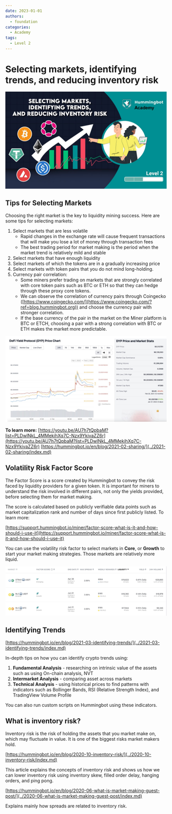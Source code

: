 ```yaml
---
date: 2023-01-01
authors:
  - foundation
categories:
  - Academy
tags:
  - Level 2
---
```


# Selecting markets, identifying trends, and reducing inventory risk
![cover](cover.jpg)

## Tips for Selecting Markets
Choosing the right market is the key to liquidity mining success. Here are some tips for selecting markets:
1. Select markets that are less volatile
   - Rapid changes in the exchange rate will cause frequent transactions that will make you lose a lot of money through transaction fees
   - The best trading period for market making is the period when the market trend is relatively mild and stable
2. Select markets that have enough liquidity
3. Select markets of which the tokens are in a gradually increasing price
4. Select markets with token pairs that you do not mind long-holding.
5. Currency pair correlation:
   - Some miners prefer trading on markets that are strongly correlated with core token pairs such as BTC or ETH so that they can hedge through these proxy core tokens.
   - We can observe the correlation of currency pairs through Coingecko ([https://www.coingecko.com/](https://www.coingecko.com/?ref=blog.hummingbot.org)) and choose the currency pair with stronger correlation.
   - If the base currency of the pair in the market on the Miner platform is BTC or ETCH, choosing a pair with a strong correlation with BTC or ETH makes the market more predictable.

<!-- more -->


![Screenshot 2022-03-09 at 5.31.52 PM](image_1.jpg)

**To learn more:** [https://youtu.be/AU7h7tQpbaM?list=PLDwlNkL_4MMekihXq7C-Nzx9YkivaZZ6r](https://youtu.be/AU7h7tQpbaM?list=PLDwlNkL_4MMekihXq7C-Nzx9YkivaZZ6r) [https://hummingbot.io/en/blog/2021-02-sharing/](../2021-02-sharing/index.md)

## Volatility Risk Factor Score
The Factor Score is a score created by Hummingbot to convey the risk faced by liquidity providers for a given token. It is important for miners to understand the risk involved in different pairs, not only the yields provided, before selecting them for market making.

The score is calculated based on publicly verifiable data points such as market capitalization rank and number of days since first publicly listed. To learn more:

[https://support.hummingbot.io/miner/factor-score-what-is-it-and-how-should-i-use-it](https://support.hummingbot.io/miner/factor-score-what-is-it-and-how-should-i-use-it)

You can use the volatility risk factor to select markets in **Core**, or **Growth** to start your market making strategies. Those markets are relatively more liquid.

![Screenshot 2022-03-07 at 2.52.01 PM](image_2.jpg)

## Identifying Trends
[https://hummingbot.io/en/blog/2021-03-identifying-trends/](../2021-03-identifying-trends/index.md)

In-depth tips on how you can identify crypto trends using:
1. **Fundamental Analysis** - researching on intrinsic value of the assets such as using On-chain analysis, NVT
2. **Intermarket Analysis** - comparing asset across markets
3. **Technical Analysis** - using historical prices to find patterns with indicators such as Bollinger Bands, RSI (Relative Strength Index), and TradingView Volume Profile

You can also run custom scripts on Hummingbot using these indicators.

## What is inventory risk?
Inventory risk is the risk of holding the assets that you market make on, which may fluctuate in value. It is one of the biggest risks market makers hold.

[https://hummingbot.io/en/blog/2020-10-inventory-risk/](../2020-10-inventory-risk/index.md)

This article explains the concepts of inventory risk and shows us how we can lower inventory risk using inventory skew, filled order delay, hanging orders, and ping pong.

[https://hummingbot.io/en/blog/2020-06-what-is-market-making-guest-post/](../2020-06-what-is-market-making-guest-post/index.md)

Explains mainly how spreads are related to inventory risk.
